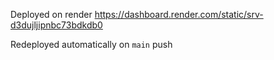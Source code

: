 Deployed on render
https://dashboard.render.com/static/srv-d3dujljipnbc73bdkdb0

Redeployed automatically on `main` push